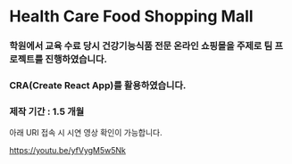 # Health Care Food Shopping Mall

### 학원에서 교육 수료 당시 건강기능식품 전문 온라인 쇼핑몰을 주제로 팀 프로젝트를 진행하였습니다.
### CRA(Create React App)를 활용하였습니다.
### 제작 기간 : 1.5 개월

아래 URI 접속 시 시연 영상 확인이 가능합니다.

https://youtu.be/yfVygM5w5Nk
